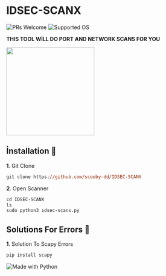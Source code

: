 # IDSEC-SCANX
![PRs Welcome](https://badges.frapsoft.com/os/v2/open-source.svg?v=103) ![Supported OS](https://img.shields.io/badge/Supported%20OS-Linux-yellow.svg)

<strong>THIS TOOL WİLL DO PORT AND NETWORK SCANS FOR YOU</strong>

<img widht="257" height="233" src="https://i.hizliresim.com/97br60u.png">

## İnstallation :handshake:

**1**. Git Clone

```ps 
git clone https://github.com/scooby-dd/IDSEC-SCANX
```

**2**. Open Scanner

```ps 
cd IDSEC-SCANX
ls
sudo python3 ıdsec-scanx.py
```
## Solutions For Errors :dart:

**1**. Solution To Scapy Errors

```ps 
pip install scapy
```

![Made with Python](https://forthebadge.com/images/badges/made-with-python.svg)
